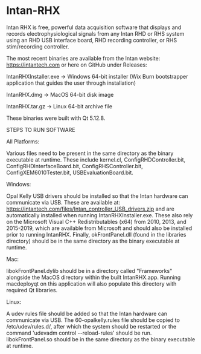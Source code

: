 # Intan-RHX
Intan RHX is free, powerful data acquisition software that displays and records electrophysiological signals from any Intan RHD or RHS system using an RHD USB interface board, RHD recording controller, or RHS stim/recording controller.

The most recent binaries are available from the Intan website: https://intantech.com or here on GitHub under Releases:

IntanRHXInstaller.exe -> Windows 64-bit installer (Wix Burn bootstrapper application that guides the user through installation)

IntanRHX.dmg -> MacOS 64-bit disk image

IntanRHX.tar.gz -> Linux 64-bit archive file

These binaries were built with Qt 5.12.8.

STEPS TO RUN SOFTWARE

All Platforms:

Various files need to be present in the same directory as the binary executable at runtime. These include kernel.cl, ConfigRHDController.bit, ConfigRHDInterfaceBoard.bit, ConfigRHSController.bit, ConfigXEM6010Tester.bit, USBEvaluationBoard.bit.

Windows:

Opal Kelly USB drivers should be installed so that the Intan hardware can communicate via USB. These are available at: https://intantech.com/files/Intan_controller_USB_drivers.zip and are automatically installed when running IntanRHXInstaller.exe. These also rely on the Microsoft Visual C++ Redistributables (x64) from 2010, 2013, and 2015-2019, which are available from Microsoft and should also be installed prior to running IntanRHX. Finally, okFrontPanel.dll (found in the libraries directory) should be in the same directory as the binary executable at runtime.

Mac:

libokFrontPanel.dylib should be in a directory called "Frameworks" alongside the MacOS directory within the built IntanRHX.app. Running macdeployqt on this application will also populate this directory with required Qt libraries.

Linux:

A udev rules file should be added so that the Intan hardware can communicate via USB. The 60-opalkelly.rules file should be copied to /etc/udev/rules.d/, after which the system should be restarted or the command 'udevadm control --reload-rules' should be run. libokFrontPanel.so should be in the same directory as the binary executable at runtime. 
